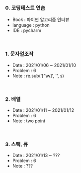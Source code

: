 ### 0. 코딩테스트 연습
- Book      : 파이썬 알고리즘 인터뷰
- language  : python
- IDE       : pycharm

<br>

### 1. 문자열조작
- Date    : 2021/01/06 ~ 2021/01/10
- Problem : 6
- Note    : re.sub('[^\w]', '', s)

<br>

### 2. 배열
- Date    : 2021/01/11 ~ 2021/01/12
- Problem : 6
- Note    : two point

<br>

### 3. 스택, 큐
- Date    : 2021/01/13 ~ ???
- Problem : 6
- Note    : ???





